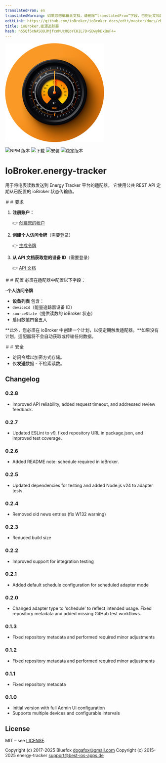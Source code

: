 ```yaml
---
translatedFrom: en
translatedWarning: 如果您想编辑此文档，请删除“translatedFrom”字段，否则此文档将再次自动翻译
editLink: https://github.com/ioBroker/ioBroker.docs/edit/master/docs/zh-cn/adapterref/iobroker.energy-tracker/README.md
title: ioBroker.能源追踪器
hash: n55Qf5xNASOOJMjfcnMUc0QoYCHIL7D+SDwykDxQuF4=
---
```

![标识](../../../en/adapterref/iobroker.energy-tracker/admin/energy-tracker.png)

![NPM 版本](https://img.shields.io/npm/v/iobroker.energy-tracker.svg)
![下载](https://img.shields.io/npm/dm/iobroker.energy-tracker.svg)
![安装](https://iobroker.live/badges/energy-tracker-installed.svg)
![稳定版本](https://iobroker.live/badges/energy-tracker-stable.svg)

# IoBroker.energy-tracker
用于将电表读数发送到 Energy Tracker 平台的适配器。
它使用公共 REST API 定期从已配置的 ioBroker 状态传输值。

＃＃ 要求
1. **注册账户：**

   👉 [创建您的帐户](https://www.energy-tracker.best-ios-apps.de/en-US/register)

2. **创建个人访问令牌**（需要登录）

   👉 [生成令牌](https://www.energy-tracker.best-ios-apps.de/de/login?next=%2Faccount%2Faccess-token)

3. **从 API 文档获取您的设备 ID**（需要登录）

   👉 [API 文档](https://www.energy-tracker.best-ios-apps.de/de/login?next=%2Faccount%2Frest-api)

＃＃ 配置
必须在适配器中配置以下字段：

-**个人访问令牌**
- **设备列表** 包含：
- `deviceId`（能量追踪器设备 ID）
- `sourceState`（提供读数的 ioBroker 状态）
- 启用数值四舍五入

**此外，您必须在 ioBroker 中创建一个计划，以便定期触发适配器。**如果没有计划，适配器将不会自动获取或传输任何数据。

＃＃ 安全
- 访问令牌以加密方式存储。
- 仅**发送**数据 - 不检索读数。

## Changelog

### 0.2.8

- Improved API reliability, added request timeout, and addressed review feedback.

### 0.2.7

- Updated ESLint to v9, fixed repository URL in package.json, and improved test coverage.

### 0.2.6

- Added README note: schedule required in ioBroker.

### 0.2.5

- Updated dependencies for testing and added Node.js v24 to adapter tests.

### 0.2.4

- Removed old news entries (fix W132 warning)

### 0.2.3

- Reduced build size

### 0.2.2

- Improved support for integration testing

### 0.2.1

- Added default schedule configuration for scheduled adapter mode

### 0.2.0

- Changed adapter type to 'schedule' to reflect intended usage. Fixed repository metadata and added missing GitHub test workflows.

### 0.1.3

- Fixed repository metadata and performed required minor adjustments

### 0.1.2

- Fixed repository metadata and performed required minor adjustments

### 0.1.1

- Fixed repository metadata

### 0.1.0

- Initial version with full Admin UI configuration
- Supports multiple devices and configurable intervals

## License

MIT – see [LICENSE](LICENSE).

Copyright (c) 2017-2025 Bluefox <dogafox@gmail.com>
Copyright (c) 2015-2025 energy-tracker support@best-ios-apps.de